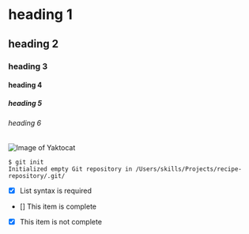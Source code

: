 # heading 1
## heading 2
### heading 3 
#### heading  4
##### heading 5
###### heading 6
![Image of Yaktocat](https://octodex.github.com/images/yaktocat.png)
```
$ git init
Initialized empty Git repository in /Users/skills/Projects/recipe-repository/.git/
```

- [x] List syntax is required
- [] This item is complete
- [x] This item is not complete
